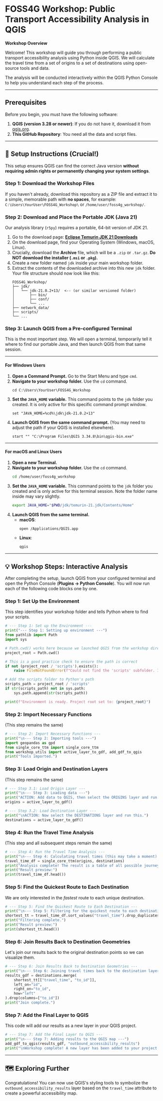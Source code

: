 # FOSS4G Workshop: Public Transport Accessibility Analysis in QGIS

**Workshop Overview**

Welcome! This workshop will guide you through performing a public transport accessibility analysis using Python inside QGIS. We will calculate the travel time from a set of origins to a set of destinations using open-source tools and data.

The analysis will be conducted interactively within the QGIS Python Console to help you understand each step of the process.

---

## Prerequisites

Before you begin, you must have the following software:

1.  **QGIS (version 3.28 or newer)**: If you do not have it, download it from [qgis.org](https://qgis.org/en/site/forusers/download.html).
2.  **This GitHub Repository**: You need all the data and script files.

---

## 🚀 Setup Instructions (Crucial!)

This setup ensures QGIS can find the correct Java version **without requiring admin rights or permanently changing your system settings**.

### Step 1: Download the Workshop Files

If you haven't already, download this repository as a ZIP file and extract it to a simple, memorable path with **no spaces**, for example: `C:\Users\YourUser\FOSS4G_Workshop\` or `/home/user/foss4g_workshop/`.

### Step 2: Download and Place the Portable JDK (Java 21)

Our analysis library (`r5py`) requires a portable, 64-bit version of JDK 21.

1.  Go to the download page: [**Eclipse Temurin JDK 21 Downloads**](https://adoptium.net/temurin/releases/?version=21)
2.  On the download page, find your Operating System (Windows, macOS, Linux).
3.  Crucially, download the **Archive** file, which will be a `.zip` or `.tar.gz`. **Do NOT download the installer (`.msi` or `.pkg`).** 
4.  Create a new folder named `jdk` inside your main workshop folder.
5.  Extract the contents of the downloaded archive into this new `jdk` folder. Your file structure should now look like this:
    ```
    FOSS4G_Workshop/
    ├── jdk/
    │   └── jdk-21.0.2+13/  <-- (or similar versioned folder)
    │       ├── bin/
    │       ├── conf/
    │       └── ...
    ├── network_data/
    ├── scripts/
    └── ...
    ```

### Step 3: Launch QGIS from a Pre-configured Terminal

This is the most important step. We will open a terminal, temporarily tell it where to find our portable Java, and then launch QGIS from that same session.

---

#### **For Windows Users**

1.  **Open a Command Prompt.** Go to the Start Menu and type `cmd`.
2.  **Navigate to your workshop folder.** Use the `cd` command.
    ```batch
    cd C:\Users\YourUser\FOSS4G_Workshop
    ```
3.  **Set the `JAVA_HOME` variable.** This command points to the `jdk` folder you created. It is only active for this specific command prompt window.
    ```batch
    set "JAVA_HOME=%cd%\jdk\jdk-21.0.2+13"
    ```
4.  **Launch QGIS from the same command prompt.** (You may need to adjust the path if your QGIS is installed elsewhere).
    ```batch
    start "" "C:\Program Files\QGIS 3.34.8\bin\qgis-bin.exe"
    ```

---

#### **For macOS and Linux Users**

1.  **Open a new Terminal.**
2.  **Navigate to your workshop folder.** Use the `cd` command.
    ```bash
    cd /home/user/foss4g_workshop
    ```
3.  **Set the `JAVA_HOME` variable.** This command points to the `jdk` folder you created and is only active for this terminal session. Note the folder name inside may vary slightly.
    ```bash
    export JAVA_HOME="$PWD/jdk/temurin-21.jdk/Contents/Home"
    ```
4.  **Launch QGIS from the same terminal.**
    * **macOS**:
        ```bash
        open /Applications/QGIS.app
        ```
    * **Linux**:
        ```bash
        qgis
        ```

---

## 💡 Workshop Steps: Interactive Analysis

After completing the setup, launch QGIS from your configured terminal and open the Python Console (**Plugins -> Python Console**). You will now run each of the following code blocks one by one.

### Step 1: Set Up the Environment

This step identifies your workshop folder and tells Python where to find your scripts.

```python
# --- Step 1: Set up the Environment ---
print("--- Step 1: Setting up environment ---")
from pathlib import Path
import sys

# Path.cwd() works here because we launched QGIS from the workshop directory
project_root = Path.cwd()

# This is a good practice check to ensure the path is correct
if not (project_root / 'scripts').exists():
    raise FileNotFoundError(f"Could not find the 'scripts' subfolder. Is the project root correct? Path: {project_root}")

# Add the scripts folder to Python's path
scripts_path = project_root / 'scripts'
if str(scripts_path) not in sys.path:
    sys.path.append(str(scripts_path))

print(f"Environment is ready. Project root set to: {project_root}")
```

### Step 2: Import Necessary Functions
(This step remains the same)
```python
# --- Step 2: Import Necessary Functions ---
print("\n--- Step 2: Importing tools ---")
import geopandas as gpd
from single_core_ttm import single_core_ttm
from workshop_utils import active_layer_to_gdf, add_gdf_to_qgis
print("Tools imported.")
```

### Step 3: Load Origin and Destination Layers
(This step remains the same)
```python
# --- Step 3.1: Load Origin Layer ---
print("\n--- Step 3: Loading data ---")
print("ACTION: Add data to QGIS, then select the ORIGINS layer and run this.")
origins = active_layer_to_gdf()

# --- Step 3.2: Load Destination Layer ---
print("\nACTION: Now select the DESTINATIONS layer and run this.")
destinations = active_layer_to_gdf()
```

### Step 4: Run the Travel Time Analysis
(This step and all subsequent steps remain the same)
```python
# --- Step 4: Run the Travel Time Analysis ---
print("\n--- Step 4: Calculating travel times (this may take a moment)... ---")
travel_time_df = single_core_ttm(origins, destinations)
print("Analysis complete! The result is a table of all possible journey times.")
print("Result preview:")
print(travel_time_df.head())
```

### Step 5: Find the Quickest Route to Each Destination

We are only interested in the *fastest* route to each unique destination.

```python
# --- Step 5: Find the Quickest Route to Each Destination ---
print("\n--- Step 5: Filtering for the quickest route to each destination ---")
shortest_tt = travel_time_df.sort_values("travel_time").drop_duplicates("to_id")
print("Filtering complete.")
print("Result preview:")
print(shortest_tt.head())
```

### Step 6: Join Results Back to Destination Geometries

Let's join our results back to the original destination points so we can visualize them.

```python
# --- Step 6: Join Results Back to Destination Geometries ---
print("\n--- Step 6: Joining travel times back to the destination layer ---")
results_gdf = destinations.merge(
    shortest_tt[["travel_time", "to_id"]],
    left_on="id",
    right_on="to_id",
    how="left"
).drop(columns=["to_id"])
print("Join complete.")
```

### Step 7: Add the Final Layer to QGIS

This code will add our results as a new layer in your QGIS project.

```python
# --- Step 7: Add the Final Layer to QGIS ---
print("\n--- Step 7: Adding results to the QGIS map ---")
add_gdf_to_qgis(results_gdf, "outbound_accessibility_results")
print("\nWorkshop complete! A new layer has been added to your project.")
```

---

## 🗺️ Exploring Further

Congratulations! You can now use QGIS's styling tools to symbolize the `outbound_accessibility_results` layer based on the `travel_time` attribute to create a powerful accessibility map.